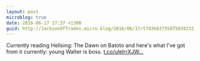 ```yaml
---
layout: post
microblog: true
date: 2016-06-17 17:37 +1300
guid: http://JacksonOfTrades.micro.blog/2016/06/17/t743663755075039232.html
---
```

Currently reading Hellsing: The Dawn on Batoto and here's what I've got from it currently: young Walter is boss. [t.co/uleIrrXJW...](https://t.co/uleIrrXJWG)
